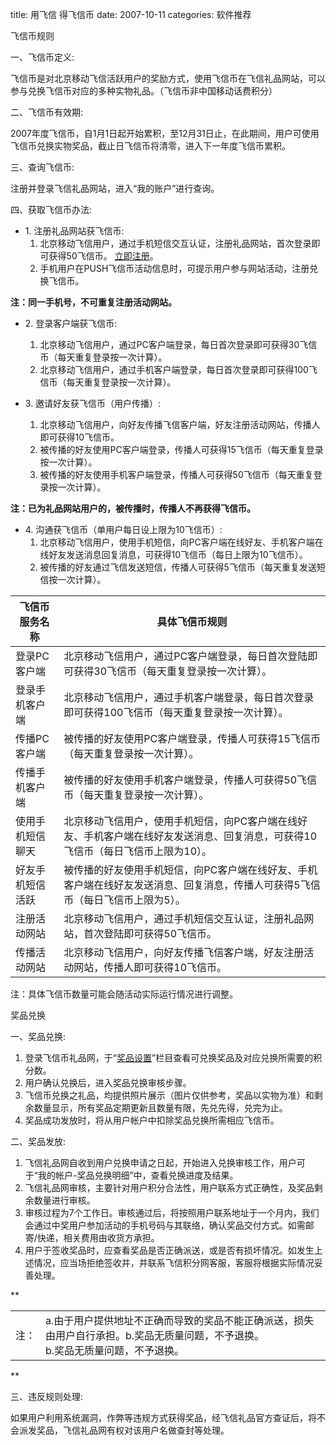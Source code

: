 title: 用飞信 得飞信币
date: 2007-10-11
categories: 软件推荐

飞信币规则

一、飞信币定义:

飞信币是对北京移动飞信活跃用户的奖励方式，使用飞信币在飞信礼品网站，可以参与兑换飞信币对应的多种实物礼品。（飞信币非中国移动话费积分）

二、飞信币有效期:

2007年度飞信币，自1月1日起开始累积，至12月31日止，在此期间，用户可使用飞信币兑换实物奖品，截止日飞信币将清零，进入下一年度飞信币累积。

三、查询飞信币:

注册并登录飞信礼品网站，进入“我的账户”进行查询。

四、获取飞信币办法:

- 1\. 注册礼品网站获飞信币:
    1. 北京移动飞信用户，通过手机短信交互认证，注册礼品网站，首次登录即可获得50飞信币。 [立即注册](http://www.renren.com/user.php?op=register&uid=132928)。
    2. 手机用户在PUSH飞信币活动信息时，可提示用户参与网站活动，注册兑换飞信币。

**注：同一手机号，不可重复注册活动网站。**

- 2\. 登录客户端获飞信币:
    1. 北京移动飞信用户，通过PC客户端登录，每日首次登录即可获得30飞信币（每天重复登录按一次计算）。
    2. 北京移动飞信用户，通过手机客户端登录，每日首次登录即可获得100飞信币（每天重复登录按一次计算）。

- 3\. 邀请好友获飞信币（用户传播）:
    1. 北京移动飞信用户，向好友传播飞信客户端，好友注册活动网站，传播人即可获得10飞信币。
    2. 被传播的好友使用PC客户端登录，传播人可获得15飞信币（每天重复登录按一次计算）。
    3. 被传播的好友使用手机客户端登录，传播人可获得50飞信币（每天重复登录按一次计算）。

**注：已为礼品网站用户的，被传播时，传播人不再获得飞信币。**

- 4\. 沟通获飞信币（单用户每日设上限为10飞信币）:
    1. 北京移动飞信用户，使用手机短信，向PC客户端在线好友、手机客户端在线好友发送消息回复消息，可获得10飞信币（每日上限为10飞信币）。
    2. 被传播的好友通过飞信发送短信，传播人可获得5飞信币（每天重复发送短信按一次计算）。

| 飞信币服务名称 | 具体飞信币规则 |
| --- | --- |
| 登录PC客户端 | 北京移动飞信用户，通过PC客户端登录，每日首次登陆即可获得30飞信币（每天重复登录按一次计算）。 |
| 登录手机客户端 | 北京移动飞信用户，通过手机客户端登录，每日首次登录即可获得100飞信币（每天重复登录按一次计算）。 |
| 传播PC客户端 | 被传播的好友使用PC客户端登录，传播人可获得15飞信币（每天重复登录按一次计算）。 |
| 传播手机客户端 | 被传播的好友使用手机客户端登录，传播人可获得50飞信币（每天重复登录按一次计算）。 |
| 使用手机短信聊天 | 北京移动飞信用户，使用手机短信，向PC客户端在线好友、手机客户端在线好友发送消息、回复消息，可获得10飞信币（每日飞信币上限为10）。 |
| 好友手机短信活跃 | 被传播的好友使用手机短信，向PC客户端在线好友、手机客户端在线好友发送消息、回复消息，传播人可获得5飞信币（每日飞信币上限为5）。 |
| 注册活动网站 | 北京移动飞信用户，通过手机短信交互认证，注册礼品网站，首次登陆即可获得50飞信币。 |
| 传播活动网站 | 北京移动飞信用户，向好友传播飞信客户端，好友注册活动网站，传播人即可获得10飞信币。 |

注：具体飞信币数量可能会随活动实际运行情况进行调整。

奖品兑换

一、奖品兑换:

1. 登录飞信币礼品网，于“[奖品设置](http://www.renren.com/award.php)”栏目查看可兑换奖品及对应兑换所需要的积分数。
2. 用户确认兑换后，进入奖品兑换审核步骤。
3. 飞信币兑换之礼品，均提供照片展示（图片仅供参考，奖品以实物为准）和剩余数量显示，所有奖品定期更新且数量有限，先兑先得，兑完为止。
4. 奖品成功发放时，将从用户帐户中扣除奖品兑换所需相应飞信币。

二、奖品发放:

1. 飞信礼品网自收到用户兑换申请之日起，开始进入兑换审核工作，用户可于“我的帐户-奖品兑换明细”中，查看兑换进度及结果。
2. 飞信礼品网审核，主要针对用户积分合法性，用户联系方式正确性，及奖品剩余数量进行审核。
3. 审核过程为7个工作日。审核通过后，将按照用户联系地址于一个月内，我们会通过中奖用户参加活动的手机号码与其联络，确认奖品交付方式。如需邮寄/快递，相关费用由收货方承担。
4. 用户于签收奖品时，应查看奖品是否正确派送，或是否有损坏情况。如发生上述情况，应当场拒绝签收并，并联系飞信积分网客服，客服将根据实际情况妥善处理。

**

<table border="0"><tbody><tr><td>注：</td><td>a.由于用户提供地址不正确而导致的奖品不能正确派送，损失由用户自行承担。b.奖品无质量问题，不予退换。<br>b.奖品无质量问题，不予退换。</td></tr></tbody></table>

**

三、违反规则处理:

如果用户利用系统漏洞，作弊等违规方式获得奖品，经飞信礼品官方查证后，将不会派发奖品，飞信礼品网有权对该用户名做查封等处理。
